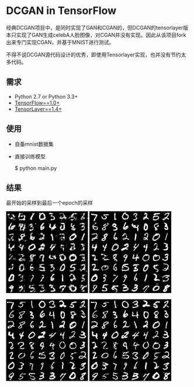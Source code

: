 # DCGAN in TensorFlow

经典DCGAN项目中，是同时实现了GAN和CGAN的，但DCGAN的tensorlayer版本只实现了GAN生成celebA人脸图像，对CGAN并没有实现。因此从该项目fork出来专门实现CGAN，并基于MNIST进行测试。

不得不说DCGAN源代码设计的优秀，即使用Tensorlayer实现，也并没有节约太多代码。

## 需求

- Python 2.7 or Python 3.3+
- [TensorFlow==1.0+](https://www.tensorflow.org/)
- [TensorLayer==1.4+](https://github.com/zsdonghao/tensorlayer)

## 使用

- 自备mnist数据集

- 直接训练模型

    $ python main.py

## 结果

最开始的采样到最后一个epoch的采样

![](img/r1.png) ![](img/r2.png)

![](img/r3.png) ![](img/r4.png)